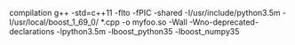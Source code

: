 compilation
g++ -std=c++11 -flto -fPIC -shared  -I/usr/include/python3.5m -I/usr/local/boost_1_69_0/ *.cpp -o myfoo.so -Wall -Wno-deprecated-declarations -lpython3.5m -lboost_python35 -lboost_numpy35
